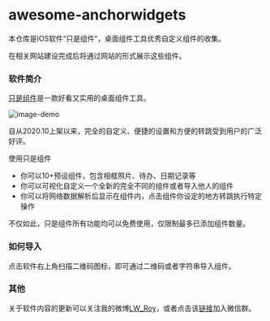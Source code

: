 # awesome-anchorwidgets

本仓库是IOS软件“只是组件”，桌面组件工具优秀自定义组件的收集。

在相关网站建设完成后将通过网站的形式展示这些组件。

### 软件简介

[只是组件][app-store]是一款好看又实用的桌面组件工具。

![image-demo][image-demo]

自从2020.10上架以来，完全的自定义、便捷的设置和方便的转跳受到用户的广泛好评。

使用只是组件
* 你可以10+预设组件，包含相框照片、待办、日期记录等
* 你可以可视化自定义一个全新的完全不同的组件或者导入他人的组件
* 你可以将网络数据解析后显示在组件内，点击组件你设定的地方转跳执行特定操作

不仅如此，只是组件所有功能均可以免费使用，仅限制最多已添加组件数量。

### 如何导入

点击软件右上角扫描二维码图标，即可通过二维码或者字符串导入组件。

### 其他

关于软件内容的更新可以关注我的微博[LW_Roy][weibo]，或者点击该[链接][qr]加入微信群。

[app-store]: https://apps.apple.com/cn/app/id1533400180
[image-demo]: https://github.com/LWRoy/awesome-anchorwidgets/blob/main/image-demo.png
[weibo]: https://weibo.com/u/2278137864
[qr]: http://cdn.geofftools.cn/images/anchorwidget-wechat.jpg

